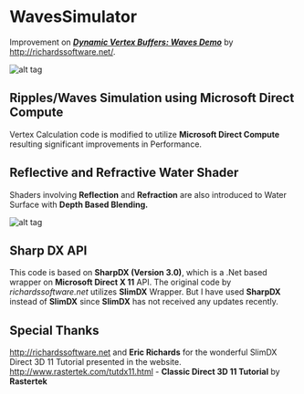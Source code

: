 # WavesSimulator
Improvement on [_**Dynamic Vertex Buffers: Waves Demo**_](http://richardssoftware.net/Home/Post/9) by http://richardssoftware.net/. 

![alt tag](https://raw.github.com/CordPRO/WavesSimulator/master/Screenshot2.png)

Ripples/Waves Simulation using Microsoft Direct Compute
--------------------------------------------------------
Vertex Calculation code is modified to utilize **Microsoft Direct Compute** resulting significant improvements in Performance. 

Reflective and Refractive Water Shader
----------------------------------------
Shaders involving **Reflection** and **Refraction** are also introduced to Water Surface with **Depth Based Blending.**

![alt tag](https://raw.github.com/CordPRO/WavesSimulator/master/Screenshot.png)

Sharp DX API
----------------------------------------
This code is based on **SharpDX (Version 3.0)**, which is a .Net based wrapper on **Microsoft Direct X 11** API.
The original code by *richardssoftware.net* utilizes **SlimDX** Wrapper. But I have used **SharpDX** instead of **SlimDX** since **SlimDX** has not received any updates recently. 

Special Thanks
--------------
http://richardssoftware.net and **Eric Richards** for the wonderful SlimDX Direct 3D 11 Tutorial presented in the website.
http://www.rastertek.com/tutdx11.html - **Classic Direct 3D 11 Tutorial** by **Rastertek**
